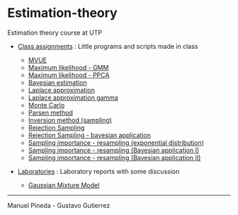 # Estimation-theory

Estimation theory course at UTP

- [Class assignments](https://github.com/pin3da/estimation-theory/tree/master/class) : Little programs and scripts made in class
  - [MVUE](https://github.com/pin3da/estimation-theory/blob/master/class/Classic%20estimator%201.ipynb)
  - [Maximum likelihood - GMM](https://github.com/pin3da/estimation-theory/blob/master/class/GMM_1.ipynb)
  - [Maximum likelihood - PPCA](https://github.com/pin3da/estimation-theory/blob/master/class/PPCA.ipynb)
  - [Bayesian estimation](https://github.com/pin3da/estimation-theory/blob/master/class/Bayesian%20estimation%201.ipynb)
  - [Laplace approximation](https://github.com/pin3da/estimation-theory/blob/master/class/Laplace%20Aproximation.ipynb)
  - [Laplace approximation gamma](https://github.com/pin3da/estimation-theory/blob/master/class/Laplace%20Aproximation%20Gamma.ipynb)
  - [Monte Carlo](https://github.com/pin3da/estimation-theory/blob/master/class/Monte%20Carlo%20Method.ipynb)
  - [Parsen method](https://github.com/pin3da/estimation-theory/blob/master/class/Parzen%20method.ipynb)
  - [Inversion method (sampling)](https://github.com/pin3da/estimation-theory/blob/master/class/inversion%20method%20%28sampling%29.ipynb)
  - [Rejection Sampling](https://github.com/pin3da/estimation-theory/blob/master/class/Rejection%20sampling.ipynb)
  - [Rejection Sampling - bayesian application](https://github.com/pin3da/estimation-theory/blob/master/class/Rejection%20sampling%20-%20bayesian%20application.ipynb)
  - [Sampling importance - resampling (exponential distribution)](https://github.com/pin3da/estimation-theory/blob/master/class/SIR%20-%20exponential.ipynb)
  - [Sampling importance - resampling (Bayesian application I)](https://github.com/pin3da/estimation-theory/blob/master/class/SIR%20-%20bayesian%20application%20-%20unknown%20mean.ipynb)
  - [Sampling importance - resampling (Bayesian application II)](https://github.com/pin3da/estimation-theory/blob/master/class/SIR%20-%20bayesian%20application%20-%20unknown%20%28mean%20and%20var%29.ipynb)
  
- [Laboratories](https://github.com/pin3da/estimation-theory/tree/master/labs) : Laboratory reports with some discussion
  - [Gaussian Mixture Model](https://github.com/pin3da/estimation-theory/blob/master/labs/GMM.ipynb)
  


---- 
Manuel Pineda - Gustavo Gutierrez
